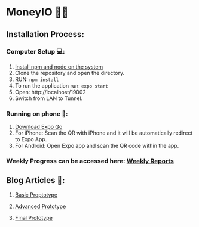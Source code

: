 # MoneyIO 🤑💸

## **Installation Process:**

### Computer Setup 💻:

1. [Install npm and node on the system](https://docs.npmjs.com/downloading-and-installing-node-js-and-npm)
2. Clone the repository and open the directory.
3. RUN: `npm install`
4. To run the application run: `expo start`
5. Open: http://localhost/19002
6. Switch from LAN to Tunnel.

### Running on phone 📱:

1. [Download Expo Go](https://expo.dev/client)
2. For iPhone: Scan the QR with iPhone and it will be automatically redirect to Expo App.
3. For Android: Open Expo app and scan the QR code within the app.

### Weekly Progress can be accessed here: [Weekly Reports](https://github.com/nodejk/ISEE_MoneyControl/blob/finalPresentation/WeeklyReport.md)

## Blog Articles 📓:

1. [Basic Proptotype](https://github.com/nodejk/ISEE_MoneyControl/blob/finalPresentation/BasicProptotype.md)

2. [Advanced Prototype](https://github.com/nodejk/ISEE_MoneyControl/blob/finalPresentation/AdvancedPrototype.md)

3. [Final Prototype](https://github.com/nodejk/ISEE_MoneyControl/blob/finalPresentation/FinalPresentation.md)
